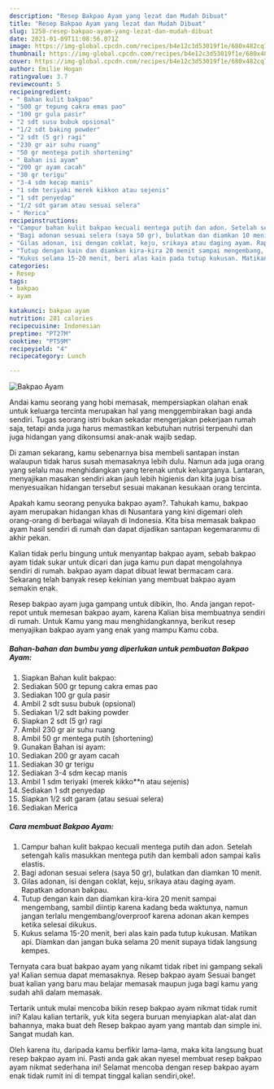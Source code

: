 ```yaml
---
description: "Resep Bakpao Ayam yang lezat dan Mudah Dibuat"
title: "Resep Bakpao Ayam yang lezat dan Mudah Dibuat"
slug: 1258-resep-bakpao-ayam-yang-lezat-dan-mudah-dibuat
date: 2021-01-09T11:08:56.071Z
image: https://img-global.cpcdn.com/recipes/b4e12c3d53019f1e/680x482cq70/bakpao-ayam-foto-resep-utama.jpg
thumbnail: https://img-global.cpcdn.com/recipes/b4e12c3d53019f1e/680x482cq70/bakpao-ayam-foto-resep-utama.jpg
cover: https://img-global.cpcdn.com/recipes/b4e12c3d53019f1e/680x482cq70/bakpao-ayam-foto-resep-utama.jpg
author: Emilie Hogan
ratingvalue: 3.7
reviewcount: 5
recipeingredient:
- " Bahan kulit bakpao"
- "500 gr tepung cakra emas pao"
- "100 gr gula pasir"
- "2 sdt susu bubuk opsional"
- "1/2 sdt baking powder"
- "2 sdt (5 gr) ragi"
- "230 gr air suhu ruang"
- "50 gr mentega putih shortening"
- " Bahan isi ayam"
- "200 gr ayam cacah"
- "30 gr terigu"
- "3-4 sdm kecap manis"
- "1 sdm teriyaki merek kikkon atau sejenis"
- "1 sdt penyedap"
- "1/2 sdt garam atau sesuai selera"
- " Merica"
recipeinstructions:
- "Campur bahan kulit bakpao kecuali mentega putih dan adon. Setelah setengah kalis masukkan mentega putih dan kembali adon sampai kalis elastis."
- "Bagi adonan sesuai selera (saya 50 gr), bulatkan dan diamkan 10 menit."
- "Gilas adonan, isi dengan coklat, keju, srikaya atau daging ayam. Rapatkan adonan bakpau."
- "Tutup dengan kain dan diamkan kira-kira 20 menit sampai mengembang, sambil diintip karena kadang beda waktunya, namun jangan terlalu mengembang/overproof karena adonan akan kempes ketika selesai dikukus."
- "Kukus selama 15-20 menit, beri alas kain pada tutup kukusan. Matikan api. Diamkan dan jangan buka selama 20 menit supaya tidak langsung kempes."
categories:
- Resep
tags:
- bakpao
- ayam

katakunci: bakpao ayam 
nutrition: 281 calories
recipecuisine: Indonesian
preptime: "PT27M"
cooktime: "PT59M"
recipeyield: "4"
recipecategory: Lunch

---
```



![Bakpao Ayam](https://img-global.cpcdn.com/recipes/b4e12c3d53019f1e/680x482cq70/bakpao-ayam-foto-resep-utama.jpg)

Andai kamu seorang yang hobi memasak, mempersiapkan olahan enak untuk keluarga tercinta merupakan hal yang menggembirakan bagi anda sendiri. Tugas seorang istri bukan sekadar mengerjakan pekerjaan rumah saja, tetapi anda juga harus memastikan kebutuhan nutrisi terpenuhi dan juga hidangan yang dikonsumsi anak-anak wajib sedap.

Di zaman  sekarang, kamu sebenarnya bisa membeli santapan instan walaupun tidak harus susah memasaknya lebih dulu. Namun ada juga orang yang selalu mau menghidangkan yang terenak untuk keluarganya. Lantaran, menyajikan masakan sendiri akan jauh lebih higienis dan kita juga bisa menyesuaikan hidangan tersebut sesuai makanan kesukaan orang tercinta. 



Apakah kamu seorang penyuka bakpao ayam?. Tahukah kamu, bakpao ayam merupakan hidangan khas di Nusantara yang kini digemari oleh orang-orang di berbagai wilayah di Indonesia. Kita bisa memasak bakpao ayam hasil sendiri di rumah dan dapat dijadikan santapan kegemaranmu di akhir pekan.

Kalian tidak perlu bingung untuk menyantap bakpao ayam, sebab bakpao ayam tidak sukar untuk dicari dan juga kamu pun dapat mengolahnya sendiri di rumah. bakpao ayam dapat dibuat lewat bermacam cara. Sekarang telah banyak resep kekinian yang membuat bakpao ayam semakin enak.

Resep bakpao ayam juga gampang untuk dibikin, lho. Anda jangan repot-repot untuk memesan bakpao ayam, karena Kalian bisa membuatnya sendiri di rumah. Untuk Kamu yang mau menghidangkannya, berikut resep menyajikan bakpao ayam yang enak yang mampu Kamu coba.

<!--inarticleads1-->

##### Bahan-bahan dan bumbu yang diperlukan untuk pembuatan Bakpao Ayam:

1. Siapkan  Bahan kulit bakpao:
1. Sediakan 500 gr tepung cakra emas pao
1. Sediakan 100 gr gula pasir
1. Ambil 2 sdt susu bubuk (opsional)
1. Sediakan 1/2 sdt baking powder
1. Siapkan 2 sdt (5 gr) ragi
1. Ambil 230 gr air suhu ruang
1. Ambil 50 gr mentega putih (shortening)
1. Gunakan  Bahan isi ayam:
1. Sediakan 200 gr ayam cacah
1. Sediakan 30 gr terigu
1. Sediakan 3-4 sdm kecap manis
1. Ambil 1 sdm teriyaki (merek kikko**n atau sejenis)
1. Sediakan 1 sdt penyedap
1. Siapkan 1/2 sdt garam (atau sesuai selera)
1. Sediakan  Merica




<!--inarticleads2-->

##### Cara membuat Bakpao Ayam:

1. Campur bahan kulit bakpao kecuali mentega putih dan adon. Setelah setengah kalis masukkan mentega putih dan kembali adon sampai kalis elastis.
1. Bagi adonan sesuai selera (saya 50 gr), bulatkan dan diamkan 10 menit.
1. Gilas adonan, isi dengan coklat, keju, srikaya atau daging ayam. Rapatkan adonan bakpau.
1. Tutup dengan kain dan diamkan kira-kira 20 menit sampai mengembang, sambil diintip karena kadang beda waktunya, namun jangan terlalu mengembang/overproof karena adonan akan kempes ketika selesai dikukus.
1. Kukus selama 15-20 menit, beri alas kain pada tutup kukusan. Matikan api. Diamkan dan jangan buka selama 20 menit supaya tidak langsung kempes.




Ternyata cara buat bakpao ayam yang nikamt tidak ribet ini gampang sekali ya! Kalian semua dapat memasaknya. Resep bakpao ayam Sesuai banget buat kalian yang baru mau belajar memasak maupun juga bagi kamu yang sudah ahli dalam memasak.

Tertarik untuk mulai mencoba bikin resep bakpao ayam nikmat tidak rumit ini? Kalau kalian tertarik, yuk kita segera buruan menyiapkan alat-alat dan bahannya, maka buat deh Resep bakpao ayam yang mantab dan simple ini. Sangat mudah kan. 

Oleh karena itu, daripada kamu berfikir lama-lama, maka kita langsung buat resep bakpao ayam ini. Pasti anda gak akan nyesel membuat resep bakpao ayam nikmat sederhana ini! Selamat mencoba dengan resep bakpao ayam enak tidak rumit ini di tempat tinggal kalian sendiri,oke!.

